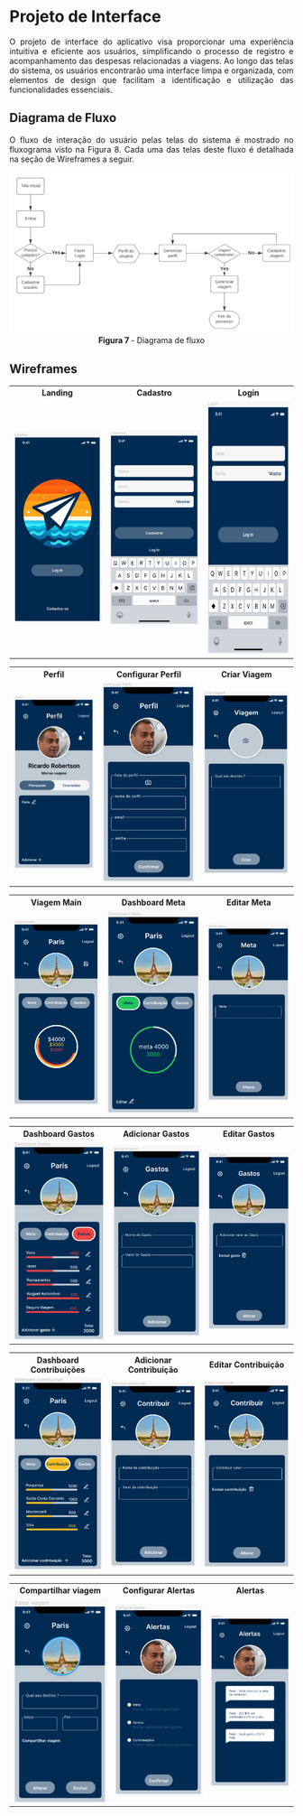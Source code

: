 
# Projeto de Interface

<div align="justify"> O projeto de interface do aplicativo visa proporcionar uma experiência intuitiva e eficiente aos usuários, simplificando o processo de registro e acompanhamento das despesas relacionadas a viagens. Ao longo das telas do sistema, os usuários encontrarão uma interface limpa e organizada, com elementos de design que facilitam a identificação e utilização das funcionalidades essenciais. </div>

## Diagrama de Fluxo

<div align="justify"> O fluxo de interação do usuário pelas telas do sistema é mostrado no fluxograma visto na Figura 8. Cada uma das telas deste fluxo é detalhada na seção de Wireframes a seguir. </div>
<br>
<div align="center">
<img src="img/DiagramaFluxo.png"> <br>
<b>Figura 7 </b>- Diagrama de fluxo
</div>

## Wireframes

<table >
    <tr >
       <th>Landing</th>
       <th>Cadastro</th>
       <th>Login</th>
    </tr>
    <tr>
    <td width="300" >
       <img width="200" style="margin-right: 20px"  src="./img/Tela01landing.png">
    </td>
      <td width="300" >
        <img width="200" style="margin-right: 20px"  src="./img/Tela03Cadastro.png">
    </td>
       <td width="300" >
       <img width="200" height="450" style="margin-right: 20px" src="./img/Tela02Login.png">
    </td>
    </tr>
</table>

<table >
    <tr >
       <th>Perfil</th>
       <th>Configurar Perfil</th>
       <th>Criar Viagem</th>
    </tr>
    <tr>
    <td width="300" >
         <img width="200"  src="./img/Tela04Perfil.png">
    </td>
    <td width="300" >
         <img width="200"  src="./img/Tela14ConfigurarPerfil.png">
    </td>
    <td width="300" >
        <img width="200"  src="./img/Tela05CriarViagem.png">
    </td>
    </tr>
</table>

<table>
    <tr>
       <th>Viagem Main</th>
       <th>Dashboard Meta</th>
       <th>Editar Meta</th>
    </tr>
    <tr>
    <td width="300" >
         <img width="200"  src="./img/Tela06ViagemMain.png">
    </td>
    <td width="300" >
         <img width="200"  src="./img/Tela07DashboardMeta.png">
    </td>
    <td width="300" >
       <img width="200"  src="./img/Tela15EditarMeta.png">
    </td>
    </tr>
</table>

<table>
    <tr>
       <th>Dashboard Gastos</th>
       <th>Adicionar Gastos</th>
       <th>Editar Gastos</th>
    </tr>
    <tr>
    <td width="300" >
         <img width="200"  src="./img/Tela08DashboardGastos.png">
    </td>
    <td width="300" >
         <img width="200"  src="./img/Tela12AdicionarGastos.png">
    </td>
    <td width="300" >
        <img width="200"  src="./img/Tela16EditarGasto.png">
    </td>
    </tr>
</table>

<table>
    <tr>
       <th>Dashboard Contribuições</th>
       <th>Adicionar Contribuição</th>
       <th>Editar Contribuição</th>
    </tr>
    <tr>
    <td width="300" >
        <img width="200"  src="./img/Tela09DashboardContribuicoes.png">
    </td>
    <td width="300" >
         <img width="200"  src="./img/Tela13AdicionarContribuicao.png">
    </td>
    <td width="300" >
        <img width="200"  src="./img/Tela17EditarContribuicao.png">
    </td>
    </tr>
</table>

<table>
    <tr>
       <th>Compartilhar viagem</th>
       <th>Configurar Alertas</th>
       <th>Alertas</th>
    </tr>
    <tr>
    <td width="300" >
       <img width="200"  src="./img/TelaCompartilharViagem.png">
    </td>
    <td width="300" >
        <img width="200"  src="./img/Tela10ConfigurarAlertas.png">
    </td>
    <td width="300" >
       <img width="200"  src="./img/Tela11Alertas.png">
    </td>
    </tr>
</table>
